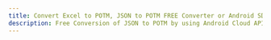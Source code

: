 ---title: Convert Excel to POTM, JSON to POTM FREE Converter or Android SDKdescription: Free Conversion of JSON to POTM by using Android Cloud APIs & SDKs. Also Create, Edit & Render Microsoft Excel, CSV and SpreadsheetML worksheets or spreadsheet in the Cloud.---